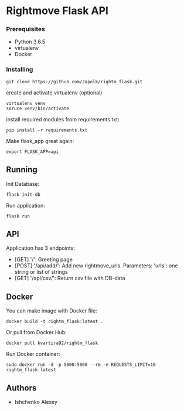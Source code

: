 # Rightmove Flask API


### Prerequisites

* Python 3.6.5
* virtualenv
* Docker

### Installing

```
git clone https://github.com/Japolk/rightm_flask.git
```
create and activate virtualenv (optional)
```
virtualenv venv
soruce venv/bin/activate
```
install required modules from requirements.txt:
```
pip install -r requirements.txt
```
Make flask_app great again:
```
export FLASK_APP=api
```

## Running

Init Database:
```
flask init-db
```
Run application:
```
flask run 
```
## API

Application has 3 endpoints:
* [GET]  '/':            Greeting page 
* [POST] '/api/add/':    Add new rightmove_urls.
  Parameters: 'urls': one string or list of strings
* [GET] '/api/csv/':     Return csv file with DB-data 

## Docker
You can make image with Docker file:
```
docker build -t rightm_flask:latest .
```
Or pull from Docker Hub:
```
docker pull kvartira92/rightm_flask
```
Run Docker container:
```
sudo docker run -d -p 5000:5000 --rm -e REQUESTS_LIMIT=10 rightm_flask:latest

```


## Authors
* Ishchenko Alexey

